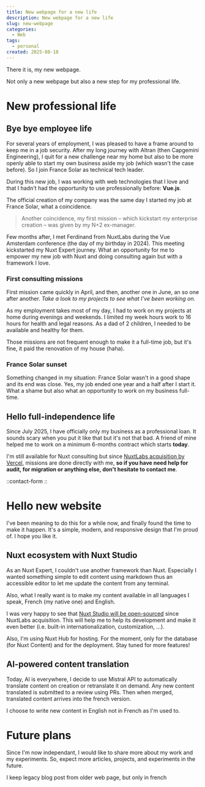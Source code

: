 ```yaml
---
title: New webpage for a new life
description: New webpage for a new life
slug: new-webpage
categories:
  - Web
tags:
  - personal
created: 2025-08-18
---
```


There it is, my new webpage.

Not only a new webpage but also a new step for my professional life.

# New professional life

## Bye bye employee life

For several years of employment, I was pleased to have a frame around to keep me in a job security. After my long journey with Altran (then Capgemini Engineering), I quit for a new challenge near my home but also to be more openly able to start my own business aside my job (which wasn't the case before). So I join France Solar as technical tech leader.

During this new job, I was working with web technologies that I love and that I hadn't had the opportunity to use professionally before: **Vue.js**.

The official creation of my company was the same day I started my job at France Solar, what a coincidence.

> Another coincidence, my first mission – which kickstart my enterprise creation – was given by my N+2 ex-manager.

Few months after, I met Ferdinand from NuxtLabs during the Vue Amsterdam conference (the day of my birthday in 2024). This meeting kickstarted my Nuxt Expert journey. What an opportunity for me to empower my new job with Nuxt and doing consulting again but with a framework I love.

### First consulting missions

First mission came quickly in April, and then, another one in June, an so one after another. *Take a look to my projects to see what I've been working on.*

As my employment takes most of my day, I had to work on my projects at home during evenings and weekends. I limited my week hours work to 16 hours for health and legal reasons. As a dad of 2 children, I needed to be available and healthy for them.

Those missions are not frequent enough to make it a full-time job, but it's fine, it paid the renovation of my house (haha).

### France Solar sunset

Something changed in my situation: France Solar wasn't in a good shape and its end was close. Yes, my job ended one year and a half after I start it. What a shame but also what an opportunity to work on my business full-time.

## Hello full-independence life

Since July 2025, I have officially only my business as a professional loan. It sounds scary when you put it like that but it's not that bad. A friend of mine helped me to work on a minimum 6-months contract which starts **today**.

I'm still available for Nuxt consulting but since [NuxtLabs acquisition by Vercel](https://vercel.com/blog/nuxtlabs-joins-vercel), missions are done directly with me, **so if you have need help for audit, for migration or anything else, don't hesitate to contact me**.

::contact-form
::

# Hello new website

I've been meaning to do this for a while now, and finally found the time to make it happen. It's a simple, modern, and responsive design that I'm proud of. I hope you like it.

## Nuxt ecosystem with Nuxt Studio

As an Nuxt Expert, I couldn't use another framework than Nuxt. Especially I wanted something simple to edit content using markdown thus an accessible editor to let me update the content from any terminal.

Also, what I really want is to make my content available in all languages I speak, French (my native one) and English.

I was very happy to see that [Nuxt Studio will be open-sourced](https://nuxtlabs.com) since NuxtLabs acquisition. This will help me to help its development and make it even better (i.e. built-in internationalization, customization, ...).

Also, I'm using Nuxt Hub for hosting. For the moment, only for the database (for Nuxt Content) and for the deployment. Stay tuned for more features!

## AI-powered content translation

Today, AI is everywhere, I decide to use Mistral API to automatically translate content on creation or retranslate it on demand. Any new content translated is submitted to a review using PRs. Then when merged, translated content arrives into the french version.

I choose to write new content in English not in French as I'm used to.

# Future plans

Since I'm now independant, I would like to share more about my work and my experiments. So, expect more articles, projects, and experiments in the future.

I keep legacy blog post from older web page, but only in french
